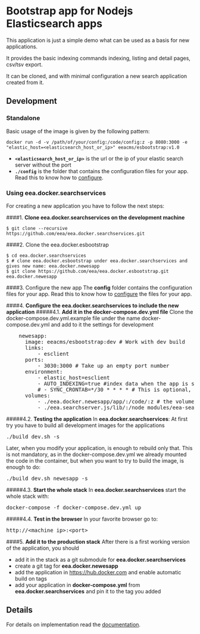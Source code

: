 # Bootstrap app for Nodejs Elasticsearch apps

This application is just a simple demo what can be used as a basis for new applications.

It provides the basic indexing commands indexing, listing and detail pages,
csv/tsv export.

It can be cloned, and with minimal configuration a new search application
created from it.

## Development

### Standalone

Basic usage of the image is given by the following pattern:

```
docker run -d -v /path/of/your/config:/code/config:z -p 8080:3000 -e "elastic_host=<elasticsearch_host_or_ip>" eeacms/esbootstrap:v1.0
```

- **```<elasticsearch_host_or_ip>```** is the url or the ip of your elastic search server without the port
- **```./config```** is the folder that contains the configuration files for your app. Read this to know how to [configure](/docs/Details.md#setup).

### Using eea.docker.searchservices

For creating a new application you have to follow the next steps:

####1. __Clone eea.docker.searchservices on the development machine__
	
	$ git clone --recursive  https://github.com/eea/eea.docker.searchservices.git

####2. Clone the eea.docker.esbootstrap
       
	$ cd eea.docker.searchservices
	$ # clone eea.docker.esbootstrap under eea.docker.searchservices and gives new name: eea.docker.newesapp
	$ git clone https://github.com/eea/eea.docker.esbootstrap.git eea.docker.newesapp

####3. Configure the new app
The **config** folder contains the configuration files for your app. Read this to know how to [configure](/docs/Details.md#setup) the files for your app.

####4. __Configure the eea.docker.searchservices to include the new application__
#####4.1. __Add it in the docker-compose.dev.yml file__
Clone the docker-compose.dev.yml.example file under the name docker-compose.dev.yml and add to it the settings for development
<pre>
    newesapp:
      image: eeacms/esbootstrap:dev # Work with dev build
      links:
          - esclient
      ports:
          - 3030:3000 # Take up an empty port number
      environment:
          - elastic_host=esclient
          - AUTO_INDEXING=true #index data when the app is started for the first time
          # - SYNC_CRONTAB=*/30 * * * * # This is optional, it executes the sync with a cronjob every 30 minutes
      volumes:
          - ./eea.docker.newesapp/app/:/code/:z # the volumes are added for easier development
          - ./eea.searchserver.js/lib/:/node_modules/eea-searchserver/lib/:z
</pre>

#####4.2. __Testing the application__
In **eea.docker.searchservices**:
At first try you have to build all development images for the applications
<pre>
./build_dev.sh -s
</pre>
Later, when you modify your application, is enough to rebuild only that. This is not mandatory, as in the docker-compose.dev.yml we already mounted the code in the container, but when you want to try to build the image, is enough to do:
<pre>
./build_dev.sh newesapp -s
</pre>

#####4.3. __Start the whole stack__
In **eea.docker.searchservices** start the whole stack with:
<pre>
docker-compose -f docker-compose.dev.yml up
</pre>

#####4.4. __Test in the browser__
In your favorite browser go to:
<pre>
http://&lt;machine ip&gt;:&lt;port&gt;
</pre>

####5. __Add it to the production stack__
After there is a first working version of the application, you should

- add it in the stack as a git submodule for **eea.docker.searchservices**
- create a git tag for **eea.docker.newesapp**
- add the application in https://hub.docker.com and enable automatic build on tags
- add your application in **docker-compose.yml** from **eea.docker.searchservices** and pin it to the tag you added

## Details

For details on implementation read the [documentation](./docs/Details.md).


